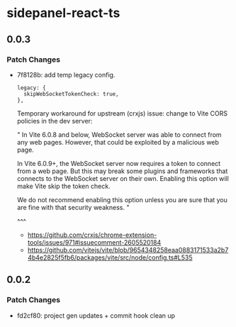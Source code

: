 # sidepanel-react-ts

## 0.0.3

### Patch Changes

- 7f8128b: add temp legacy config.

  ```
  legacy: {
    skipWebSocketTokenCheck: true,
  },
  ```

  Temporary workaround for upstream (crxjs) issue:
  change to Vite CORS policies in the dev server:

  "
  In Vite 6.0.8 and below, WebSocket server was able to connect from any web pages. However,
  that could be exploited by a malicious web page.

  In Vite 6.0.9+, the WebSocket server now requires a token to connect from a web page.
  But this may break some plugins and frameworks that connects to the WebSocket server
  on their own. Enabling this option will make Vite skip the token check.

  We do not recommend enabling this option unless you are sure that you are fine with
  that security weakness.
  "

  ^^^

  - https://github.com/crxjs/chrome-extension-tools/issues/971#issuecomment-2605520184
  - https://github.com/vitejs/vite/blob/9654348258eaa0883171533a2b74b4e2825f5fb6/packages/vite/src/node/config.ts#L535

## 0.0.2

### Patch Changes

- fd2cf80: project gen updates + commit hook clean up
